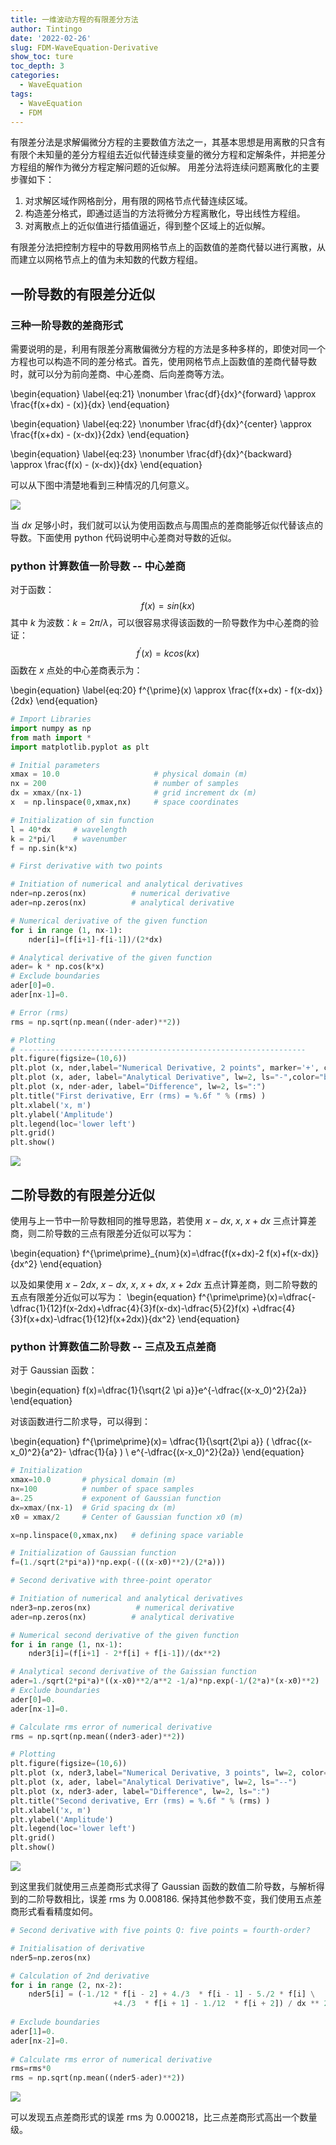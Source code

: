 ```yaml
---
title: 一维波动方程的有限差分方法
author: Tintingo
date: '2022-02-26'
slug: FDM-WaveEquation-Derivative
show_toc: ture
toc_depth: 3
categories:
  - WaveEquation
tags:
  - WaveEquation
  - FDM
---
```


有限差分法是求解偏微分方程的主要数值方法之一，其基本思想是用离散的只含有有限个未知量的差分方程组去近似代替连续变量的微分方程和定解条件，并把差分方程组的解作为微分方程定解问题的近似解。
用差分法将连续问题离散化的主要步骤如下：

1.  对求解区域作网格剖分，用有限的网格节点代替连续区域。
2.  构造差分格式，即通过适当的方法将微分方程离散化，导出线性方程组。
3.  对离散点上的近似值进行插值逼近，得到整个区域上的近似解。

有限差分法把控制方程中的导数用网格节点上的函数值的差商代替以进行离散，从而建立以网格节点上的值为未知数的代数方程组。

## 一阶导数的有限差分近似
### 三种一阶导数的差商形式
需要说明的是，利用有限差分离散偏微分方程的方法是多种多样的，即使对同一个方程也可以构造不同的差分格式。首先，使用网格节点上函数值的差商代替导数时，就可以分为前向差商、中心差商、后向差商等方法。

\begin{equation}
\label{eq:21}
\nonumber
\frac{df}{dx}^{forward} \approx \frac{f(x+dx) - (x)}{dx} 
\end{equation}

\begin{equation}
\label{eq:22}
\nonumber
\frac{df}{dx}^{center} \approx \frac{f(x+dx) - (x-dx)}{2dx}
\end{equation}

\begin{equation}
\label{eq:23}
\nonumber
\frac{df}{dx}^{backward} \approx \frac{f(x) - (x-dx)}{dx}
\end{equation}

可以从下图中清楚地看到三种情况的几何意义。

![](https://vde05-1256575153.cos.ap-beijing.myqcloud.com/img/20220226143449.png)


当 $dx$ 足够小时，我们就可以认为使用函数点与周围点的差商能够近似代替该点的导数。下面使用 python 代码说明中心差商对导数的近似。

### python 计算数值一阶导数 -- 中心差商

对于函数：
$$f(x) = sin(kx)$$
其中 $k$ 为波数：$k = 2\pi/\lambda$，可以很容易求得该函数的一阶导数作为中心差商的验证：
$$f^{\prime}(x) = kcos(kx)$$
函数在 $x$ 点处的中心差商表示为：

\begin{equation}
\label{eq:20}
f^{\prime}(x) \approx \frac{f(x+dx) - f(x-dx)}{2dx}
\end{equation}


```python
# Import Libraries
import numpy as np
from math import *
import matplotlib.pyplot as plt

# Initial parameters
xmax = 10.0                     # physical domain (m)
nx = 200                        # number of samples    
dx = xmax/(nx-1)                # grid increment dx (m)
x  = np.linspace(0,xmax,nx)     # space coordinates

# Initialization of sin function
l = 40*dx     # wavelength
k = 2*pi/l    # wavenumber
f = np.sin(k*x)

# First derivative with two points

# Initiation of numerical and analytical derivatives 
nder=np.zeros(nx)          # numerical derivative
ader=np.zeros(nx)          # analytical derivative

# Numerical derivative of the given function
for i in range (1, nx-1):
    nder[i]=(f[i+1]-f[i-1])/(2*dx)

# Analytical derivative of the given function
ader= k * np.cos(k*x)   
# Exclude boundaries
ader[0]=0.
ader[nx-1]=0.

# Error (rms) 
rms = np.sqrt(np.mean((nder-ader)**2))

# Plotting 
# ----------------------------------------------------------------
plt.figure(figsize=(10,6))
plt.plot (x, nder,label="Numerical Derivative, 2 points", marker='+', color="blue")
plt.plot (x, ader, label="Analytical Derivative", lw=2, ls="-",color="black")
plt.plot (x, nder-ader, label="Difference", lw=2, ls=":")
plt.title("First derivative, Err (rms) = %.6f " % (rms) )
plt.xlabel('x, m')
plt.ylabel('Amplitude')
plt.legend(loc='lower left')
plt.grid()
plt.show()
```
![](https://vde05-1256575153.cos.ap-beijing.myqcloud.com/img/20220226145644.png)

## 二阶导数的有限差分近似
使用与上一节中一阶导数相同的推导思路，若使用 $x-dx$, $x$, $x+dx$ 三点计算差商，则二阶导数的三点有限差分近似可以写为：

\begin{equation} 
f^{\prime\prime}_{num}(x)=\dfrac{f(x+dx)-2 f(x)+f(x-dx)}{dx^2}
\end{equation} 

以及如果使用 $x-2dx$, $x-dx$, $x$, $x+dx$, $x+2dx$ 五点计算差商，则二阶导数的五点有限差分近似可以写为：
\begin{equation}
f^{\prime\prime}(x)=\dfrac{-\dfrac{1}{12}f(x-2dx)+\dfrac{4}{3}f(x-dx)-\dfrac{5}{2}f(x) +\dfrac{4}{3}f(x+dx)-\dfrac{1}{12}f(x+2dx)}{dx^2}
\end{equation}

### python 计算数值二阶导数 -- 三点及五点差商

对于 Gaussian 函数：

\begin{equation} 
f(x)=\dfrac{1}{\sqrt{2 \pi a}}e^{-\dfrac{(x-x_0)^2}{2a}}
\end{equation} 

对该函数进行二阶求导，可以得到：

<div>
\begin{equation} 
f^{\prime\prime}(x)= \dfrac{1}{\sqrt{2\pi a}} ( \dfrac{(x-x_0)^2}{a^2}- \dfrac{1}{a} ) \ e^{-\dfrac{(x-x_0)^2}{2a}}
\end{equation} 
</div>

```python
# Initialization 
xmax=10.0       # physical domain (m)
nx=100          # number of space samples
a=.25           # exponent of Gaussian function    
dx=xmax/(nx-1)  # Grid spacing dx (m)
x0 = xmax/2     # Center of Gaussian function x0 (m)

x=np.linspace(0,xmax,nx)   # defining space variable

# Initialization of Gaussian function           
f=(1./sqrt(2*pi*a))*np.exp(-(((x-x0)**2)/(2*a)))

# Second derivative with three-point operator

# Initiation of numerical and analytical derivatives 
nder3=np.zeros(nx)          # numerical derivative
ader=np.zeros(nx)          # analytical derivative

# Numerical second derivative of the given function 
for i in range (1, nx-1):
    nder3[i]=(f[i+1] - 2*f[i] + f[i-1])/(dx**2)

# Analytical second derivative of the Gaissian function
ader=1./sqrt(2*pi*a)*((x-x0)**2/a**2 -1/a)*np.exp(-1/(2*a)*(x-x0)**2)
# Exclude boundaries
ader[0]=0.
ader[nx-1]=0.

# Calculate rms error of numerical derivative
rms = np.sqrt(np.mean((nder3-ader)**2))

# Plotting 
plt.figure(figsize=(10,6))
plt.plot (x, nder3,label="Numerical Derivative, 3 points", lw=2, color="violet")
plt.plot (x, ader, label="Analytical Derivative", lw=2, ls="--")
plt.plot (x, nder3-ader, label="Difference", lw=2, ls=":")
plt.title("Second derivative, Err (rms) = %.6f " % (rms) )
plt.xlabel('x, m')
plt.ylabel('Amplitude')
plt.legend(loc='lower left')
plt.grid()
plt.show()
```

![](https://vde05-1256575153.cos.ap-beijing.myqcloud.com/img/20220226153327.png)

到这里我们就使用三点差商形式求得了 Gaussian 函数的数值二阶导数，与解析得到的二阶导数相比，误差 rms 为 0.008186. 保持其他参数不变，我们使用五点差商形式看看精度如何。

```python
# Second derivative with five points Q: five points = fourth-order?

# Initialisation of derivative
nder5=np.zeros(nx) 

# Calculation of 2nd derivative  
for i in range (2, nx-2):
    nder5[i] = (-1./12 * f[i - 2] + 4./3  * f[i - 1] - 5./2 * f[i] \
                       +4./3  * f[i + 1] - 1./12  * f[i + 2]) / dx ** 2
    
# Exclude boundaries
ader[1]=0.
ader[nx-2]=0.
    
# Calculate rms error of numerical derivative
rms=rms*0
rms = np.sqrt(np.mean((nder5-ader)**2))
```


![](https://vde05-1256575153.cos.ap-beijing.myqcloud.com/img/20220226153353.png)

可以发现五点差商形式的误差 rms 为 0.000218，比三点差商形式高出一个数量级。
